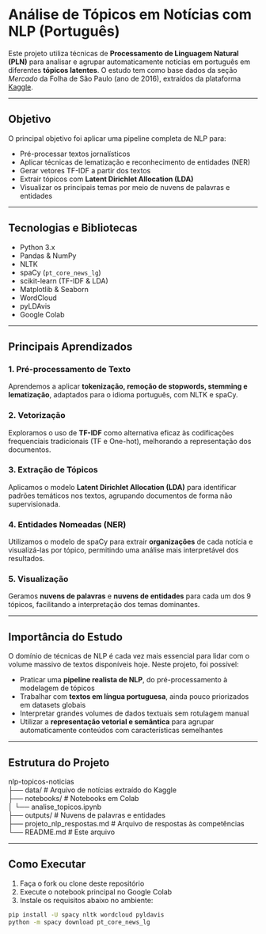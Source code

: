 # Análise de Tópicos em Notícias com NLP (Português)

Este projeto utiliza técnicas de **Processamento de Linguagem Natural (PLN)** para analisar e agrupar automaticamente notícias em português em diferentes **tópicos latentes**. O estudo tem como base dados da seção *Mercado* da Folha de São Paulo (ano de 2016), extraídos da plataforma [Kaggle](https://www.kaggle.com/).

---

## Objetivo

O principal objetivo foi aplicar uma pipeline completa de NLP para:
- Pré-processar textos jornalísticos
- Aplicar técnicas de lematização e reconhecimento de entidades (NER)
- Gerar vetores TF-IDF a partir dos textos
- Extrair tópicos com **Latent Dirichlet Allocation (LDA)**
- Visualizar os principais temas por meio de nuvens de palavras e entidades

---

## Tecnologias e Bibliotecas

- Python 3.x
- Pandas & NumPy
- NLTK
- spaCy (`pt_core_news_lg`)
- scikit-learn (TF-IDF & LDA)
- Matplotlib & Seaborn
- WordCloud
- pyLDAvis
- Google Colab

---

## Principais Aprendizados

### 1. Pré-processamento de Texto
Aprendemos a aplicar **tokenização, remoção de stopwords, stemming e lematização**, adaptados para o idioma português, com NLTK e spaCy.

### 2. Vetorização
Exploramos o uso de **TF-IDF** como alternativa eficaz às codificações frequenciais tradicionais (TF e One-hot), melhorando a representação dos documentos.

### 3. Extração de Tópicos
Aplicamos o modelo **Latent Dirichlet Allocation (LDA)** para identificar padrões temáticos nos textos, agrupando documentos de forma não supervisionada.

### 4. Entidades Nomeadas (NER)
Utilizamos o modelo de spaCy para extrair **organizações** de cada notícia e visualizá-las por tópico, permitindo uma análise mais interpretável dos resultados.

### 5. Visualização
Geramos **nuvens de palavras** e **nuvens de entidades** para cada um dos 9 tópicos, facilitando a interpretação dos temas dominantes.

---

## Importância do Estudo

O domínio de técnicas de NLP é cada vez mais essencial para lidar com o volume massivo de textos disponíveis hoje. Neste projeto, foi possível:

- Praticar uma **pipeline realista de NLP**, do pré-processamento à modelagem de tópicos
- Trabalhar com **textos em língua portuguesa**, ainda pouco priorizados em datasets globais
- Interpretar grandes volumes de dados textuais sem rotulagem manual
- Utilizar a **representação vetorial e semântica** para agrupar automaticamente conteúdos com características semelhantes

---

## Estrutura do Projeto

nlp-topicos-noticias<br>
├── data/ # Arquivo de notícias extraído do Kaggle<br>
├── notebooks/ # Notebooks em Colab<br>
│ └── analise_topicos.ipynb<br>
├── outputs/ # Nuvens de palavras e entidades<br>
├── projeto_nlp_respostas.md # Arquivo de respostas às competências<br>
└── README.md # Este arquivo<br>


---

## Como Executar

1. Faça o fork ou clone deste repositório
2. Execute o notebook principal no Google Colab
3. Instale os requisitos abaixo no ambiente:
```bash
pip install -U spacy nltk wordcloud pyldavis
python -m spacy download pt_core_news_lg


